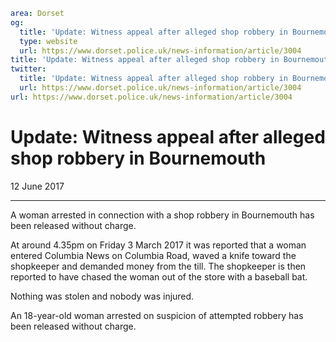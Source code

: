 ```yaml
area: Dorset
og:
  title: 'Update: Witness appeal after alleged shop robbery in Bournemouth'
  type: website
  url: https://www.dorset.police.uk/news-information/article/3004
title: 'Update: Witness appeal after alleged shop robbery in Bournemouth |'
twitter:
  title: 'Update: Witness appeal after alleged shop robbery in Bournemouth'
  url: https://www.dorset.police.uk/news-information/article/3004
url: https://www.dorset.police.uk/news-information/article/3004
```

# Update: Witness appeal after alleged shop robbery in Bournemouth

12 June 2017

* * *

A woman arrested in connection with a shop robbery in Bournemouth has been released without charge.

At around 4.35pm on Friday 3 March 2017 it was reported that a woman entered Columbia News on Columbia Road, waved a knife toward the shopkeeper and demanded money from the till. The shopkeeper is then reported to have chased the woman out of the store with a baseball bat.

Nothing was stolen and nobody was injured.

An 18-year-old woman arrested on suspicion of attempted robbery has been released without charge.

